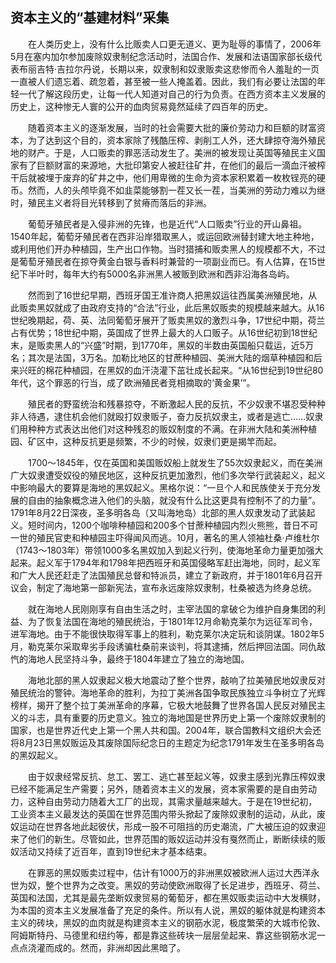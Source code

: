 ## 资本主义的“基建材料”采集

　　在人类历史上，没有什么比贩卖人口更无道义、更为耻辱的事情了，2006年5月在塞内加尔参加废除奴隶制纪念活动时，法国合作、发展和法语国家部长级代表布丽吉特·吉拉尔丹说，长期以来，奴隶制和奴隶贩卖这悲惨而令人羞耻的一页一直被人们遗忘着、疏忽着，甚至被一些人掩盖着。因此，我们有必要让法国的年轻一代了解这段历史，让每一代人知道对自己的行为负责。在西方资本主义发展的历史上，这种惨无人寰的公开的血肉贸易竟然延续了四百年的历史。

　　随着资本主义的逐渐发展，当时的社会需要大批的廉价劳动力和巨额的财富资本，为了达到这个目的，资本家除了残酷压榨、剥削工人外，还大肆掠夺海外殖民地的财产。于是，人口贩卖的罪恶活动发生了。美洲的被发现让英国等殖民主义国家有了巨额财富的来源地，大批印第安人被赶往矿井，在他们的最后一滴血汗被榨干后就被埋于废弃的矿井之中，他们用卑微的生命为资本家积累着一枚枚锃亮的硬币。然而，人的头颅毕竟不如韭菜能够割一茬又长一茬，当美洲的劳动力难以为继时，殖民主义者将目光转移到了贫瘠而落后的非洲。

　　葡萄牙殖民者是入侵非洲的先锋，也是近代“人口贩卖”行业的开山鼻祖。1540年起，葡萄牙殖民者在西非沿岸猎取黑人，或运回欧洲替封建大地主种地，或利用他们开办种植园，生产出口作物。当时猎捕和贩卖黑人的规模都不大，不过是葡萄牙殖民者在掠夺黄金白银与香料时兼营的一项副业而已。有人估算，在15世纪下半叶时，每年大约有5000名非洲黑人被贩到欧洲和西非沿海各岛屿。

　　然而到了16世纪早期，西班牙国王准许商人把黑奴运往西属美洲殖民地，从此贩卖黑奴就成了由政府支持的“合法”行业，此后黑奴贩卖的规模越来越大。从16世纪晚期起，荷、英、法同葡萄牙展开了贩卖黑奴的激烈斗争，17世纪中期，荷兰占有优势；18世纪中期，英国成了世界上最大的人口贩子。从16世纪初到18世纪末，是贩卖黑人的“兴盛”时期，到1770年，黑奴的半数由英国船只载运，近5万名；其次是法国，3万名。加勒比地区的甘蔗种植园、美洲大陆的烟草种植园和后来兴旺的棉花种植园，在黑奴的血汗浇灌下茁壮成长起来。“从16世纪到19世纪80年代，这个罪恶的行当，成了欧洲殖民者竞相摘取的‘黄金果’”。

　　殖民者的野蛮统治和残暴掠夺，不断激起人民的反抗，不少奴隶不堪忍受种种非人待遇，逮住机会他们就殴打奴隶贩子，奋力反抗奴隶主，或者是逃亡……奴隶们用种种方式表达出他们对这种残忍的贩奴制度的不满。在非洲大陆和美洲种植园、矿区中，这种反抗更是频繁，不少的时候，奴隶们更是揭竿而起。

　　1700～1845年，仅在英国和美国贩奴船上就发生了55次奴隶起义，而在美洲广大奴隶遭受奴役的殖民地区，这种反抗更加激烈，他们多次举行武装起义，起义中影响最大的要算是海地的黑奴起义。黑格尔说：“一旦个人和民族使关于充分发展的自由的抽象概念进入他们的头脑，就没有什么比这更具有控制不了的力量”。1791年8月22日深夜，圣多明各岛（又叫海地岛）北部的黑人奴隶发动了武装起义。短时间内，1200个咖啡种植园和200多个甘蔗种植园内烈火熊熊，昔日不可一世的殖民官吏和种植园主吓得闻风而逃。10月，著名的黑人领袖杜桑·卢维杜尔（1743～1803年）带领1000多名黑奴加入到起义行列，使海地革命力量更加强大起来。起义军于1794年和1798年把西班牙和英国侵略军赶出海地，同时，起义军和广大人民还赶走了法国殖民总督和特派员，建立了新政府，并于1801年6月召开议会，制定了海地第一部新宪法，宣布永远废除奴隶制，杜桑被选为终身总统。

　　就在海地人民刚刚享有自由生活之时，主宰法国的拿破仑为维护自身集团的利益、为了恢复法国在海地的殖民统治，于1801年12月命勒克莱尔为远征军司令，进军海地。由于不能很快取得军事上的胜利，勒克莱尔决定玩和谈阴谋。1802年5月，勒克莱尔采取卑劣手段诱骗杜桑前来谈判，将其逮捕，然后押回法国。同仇敌忾的海地人民坚持斗争，最终于1804年建立了独立的海地国。

　　海地北部的黑人奴隶起义极大地震动了整个世界，敲响了拉美殖民地奴隶反对殖民统治的警钟。海地革命的胜利，为拉丁美洲各国争取民族独立斗争树立了光辉榜样，揭开了整个拉丁美洲革命的序幕，它极大地鼓舞了世界各国人民反对殖民主义的斗志，具有重要的历史意义。独立的海地国是世界历史上第一个废除奴隶制的国家，也是世界近代史上第一个黑人共和国。2004年，联合国教科文组织大会还将8月23日黑奴贩运及其废除国际纪念日的主题定为纪念1791年发生在圣多明各岛的黑奴起义。

　　由于奴隶经常反抗、怠工、罢工、逃亡甚至起义等，奴隶主感到光靠压榨奴隶已经不能满足生产需要；另外，随着资本主义的发展，资本家需要的是自由劳动力，这种自由劳动力随着大工厂的出现，其需求量越来越大。于是在19世纪初，工业资本主义最发达的英国在世界范围内带头掀起了废除奴隶制的运动，从此，废奴运动在世界各地此起彼伏，形成一股不可阻挡的历史潮流，广大被压迫的奴隶迎来了他们的新生。尽管如此，世界范围的贩奴运动并没有戛然而止，断断续续的贩奴活动又持续了近百年，直到19世纪末才基本结束。

　　在罪恶的黑奴贩卖过程中，估计有1000万的非洲黑奴被欧洲人运过大西洋永世为奴，整个世界为之改变。黑奴的劳动使欧洲取得了长足进步，西班牙、荷兰、英国和法国，尤其是最先垄断奴隶贸易的葡萄牙，都在黑奴贩卖运动中大发横财，为本国的资本主义发展准备了充足的条件。所以有人说，黑奴的躯体就是构建资本主义的砖块，黑奴的血肉就是构建资本主义的钢筋水泥，极度繁荣的大城市伦敦、阿姆斯特丹、马德里和纽约等，都是靠这些砖块一层层垒起来、靠这些钢筋水泥一点点浇灌而成的。然而，非洲却因此黑暗了。
